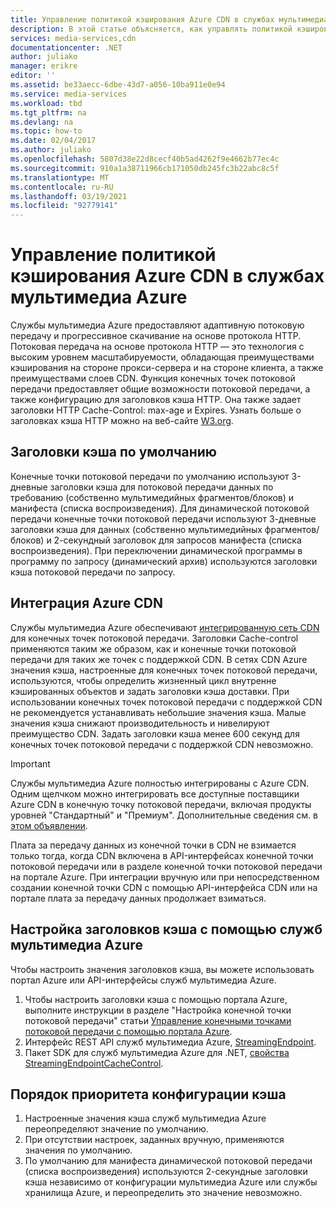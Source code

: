 ```yaml
---
title: Управление политикой кэширования Azure CDN в службах мультимедиа Azure | Документация Майкрософт
description: В этой статье объясняется, как управлять политикой кэширования Azure CDN в службах мультимедиа Azure.
services: media-services,cdn
documentationcenter: .NET
author: juliako
manager: erikre
editor: ''
ms.assetid: be33aecc-6dbe-43d7-a056-10ba911e0e94
ms.service: media-services
ms.workload: tbd
ms.tgt_pltfrm: na
ms.devlang: na
ms.topic: how-to
ms.date: 02/04/2017
ms.author: juliako
ms.openlocfilehash: 5807d38e22d8cecf40b5ad4262f9e4662b77ec4c
ms.sourcegitcommit: 910a1a38711966cb171050db245fc3b22abc8c5f
ms.translationtype: MT
ms.contentlocale: ru-RU
ms.lasthandoff: 03/19/2021
ms.locfileid: "92779141"
---
```

# <a name="manage-azure-cdn-caching-policy-in-azure-media-services"></a>Управление политикой кэширования Azure CDN в службах мультимедиа Azure
Службы мультимедиа Azure предоставляют адаптивную потоковую передачу и прогрессивное скачивание на основе протокола HTTP. Потоковая передача на основе протокола HTTP — это технология с высоким уровнем масштабируемости, обладающая преимуществами кэширования на стороне прокси-сервера и на стороне клиента, а также преимуществами слоев CDN. Функция конечных точек потоковой передачи предоставляет общие возможности потоковой передачи, а также конфигурацию для заголовков кэша HTTP. Она также задает заголовки HTTP Cache-Control: max-age и Expires. Узнать больше о заголовках кэша HTTP можно на веб-сайте [W3.org](https://www.w3.org/Protocols/rfc2616/rfc2616-sec13.html).

## <a name="default-caching-headers"></a>Заголовки кэша по умолчанию
Конечные точки потоковой передачи по умолчанию используют 3-дневные заголовки кэша для потоковой передачи данных по требованию (собственно мультимедийных фрагментов/блоков) и манифеста (списка воспроизведения). Для динамической потоковой передачи конечные точки потоковой передачи используют 3-дневные заголовки кэша для данных (собственно мультимедийных фрагментов/блоков) и 2-секундный заголовок для запросов манифеста (списка воспроизведения). При переключении динамической программы в программу по запросу (динамический архив) используются заголовки кэша потоковой передачи по запросу.

## <a name="azure-cdn-integration"></a>Интеграция Azure CDN
Службы мультимедиа Azure обеспечивают [интегрированную сеть CDN](https://azure.microsoft.com/updates/azure-media-services-now-fully-integrated-with-azure-cdn/) для конечных точек потоковой передачи. Заголовки Cache-control применяются таким же образом, как и конечные точки потоковой передачи для таких же точек с поддержкой CDN. В сетях CDN Azure значения кэша, настроенные для конечных точек потоковой передачи, используются, чтобы определить жизненный цикл внутренне кэшированных объектов и задать заголовки кэша доставки. При использовании конечных точек потоковой передачи с поддержкой CDN не рекомендуется устанавливать небольшие значения кэша. Малые значения кэша снижают производительность и нивелируют преимущество CDN. Задать заголовки кэша менее 600 секунд для конечных точек потоковой передачи с поддержкой CDN невозможно.

> [!IMPORTANT]
>Службы мультимедиа Azure полностью интегрированы с Azure CDN. Одним щелчком можно интегрировать все доступные поставщики Azure CDN в конечную точку потоковой передачи, включая продукты уровней "Стандартный" и "Премиум". Дополнительные сведения см. в [этом объявлении](https://azure.microsoft.com/blog/standardstreamingendpoint/).
> 
> Плата за передачу данных из конечной точки в CDN не взимается только тогда, когда CDN включена в API-интерфейсах конечной точки потоковой передачи или в разделе конечной точки потоковой передачи на портале Azure. При интеграции вручную или при непосредственном создании конечной точки CDN с помощью API-интерфейса CDN или на портале плата за передачу данных продолжает взиматься.

## <a name="configuring-cache-headers-with-azure-media-services"></a>Настройка заголовков кэша с помощью служб мультимедиа Azure
Чтобы настроить значения заголовков кэша, вы можете использовать портал Azure или API-интерфейсы служб мультимедиа Azure.

1. Чтобы настроить заголовки кэша с помощью портала Azure, выполните инструкции в разделе "Настройка конечной точки потоковой передачи" статьи [Управление конечными точками потоковой передачи с помощью портала Azure](../media-services/previous/media-services-portal-manage-streaming-endpoints.md).
2. Интерфейс REST API служб мультимедиа Azure, [StreamingEndpoint](/rest/api/media/operations/streamingendpoint#StreamingEndpointCacheControl).
3. Пакет SDK для служб мультимедиа Azure для .NET, [свойства StreamingEndpointCacheControl](/dotnet/api/microsoft.windowsazure.mediaservices.client.streamingendpointcachecontrol).

## <a name="cache-configuration-precedence-order"></a>Порядок приоритета конфигурации кэша
1. Настроенные значения кэша служб мультимедиа Azure переопределяют значение по умолчанию.
2. При отсутствии настроек, заданных вручную, применяются значения по умолчанию.
3. По умолчанию для манифеста динамической потоковой передачи (списка воспроизведения) используются 2-секундные заголовки кэша независимо от конфигурации мультимедиа Azure или службы хранилища Azure, и переопределить это значение невозможно.